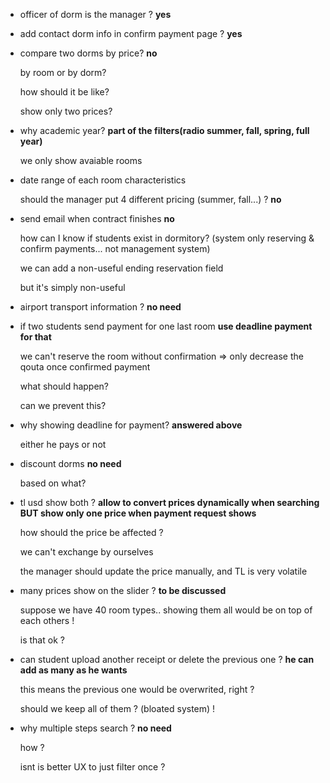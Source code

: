 * officer of dorm is the manager ? **yes**

* add contact dorm info in confirm payment page ? **yes**

* compare two dorms by price? **no**

    by room or by dorm?

    how should it be like?

    show only two prices?
	
* why academic year? **part of the filters(radio summer, fall, spring, full year)**

	we only show avaiable rooms

* date range of each room characteristics

	should the manager put 4 different pricing (summer, fall...) ? **no**

* send email when contract finishes **no**

  how can I know if students exist in dormitory? (system only reserving & confirm payments... not management system)

	we can add a non-useful ending reservation field

	but it's simply non-useful

* airport transport information ? **no need**

* if two students send payment for one last room **use deadline payment for that**

	we can't reserve the room without confirmation => only decrease the qouta once confirmed payment

	what should happen?

	can we prevent this?
	
* why showing deadline for payment? **answered above**

	either he pays or not
	
* discount dorms **no need**

	based on what?

* tl usd show both ? **allow to convert prices dynamically when searching BUT show only one price when payment request shows**

    how should the price be affected ?

    we can't exchange by ourselves

    the manager should update the price manually, and TL is very volatile

* many prices show on the slider ? **to be discussed**

    suppose we have 40 room types.. showing them all would be on top of each others !

    is that ok ?

* can student upload another receipt or delete the previous one ? **he can add as many as he wants**

    this means the previous one would be overwrited, right ?

    should we keep all of them ? (bloated system) !

* why multiple steps search ? **no need**

    how ?

    isnt is better UX to just filter once ?

